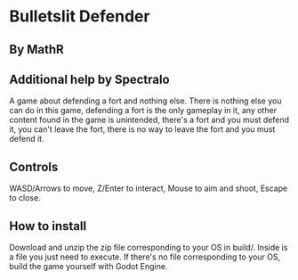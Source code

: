 # Bulletslit Defender
## By MathR
## Additional help by Spectralo

A game about defending a fort and nothing else. There is nothing else you can do in this game, defending a fort is the only gameplay in it, any other content found in the game is unintended, there's a fort and you must defend it, you can't leave the fort, there is no way to leave the fort and you must defend it.

## Controls
WASD/Arrows to move, Z/Enter to interact, Mouse to aim and shoot, Escape to close.

## How to install
Download and unzip the zip file corresponding to your OS in build/. Inside is a file you just need to execute.
If there's no file corresponding to your OS, build the game yourself with Godot Engine.
